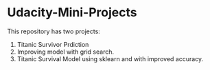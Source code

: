 # Udacity-Mini-Projects
This repository has two projects:
1. Titanic Survivor Prdiction
2. Improving model with grid search.
3. Titanic Survival Model using sklearn and with improved accuracy.
